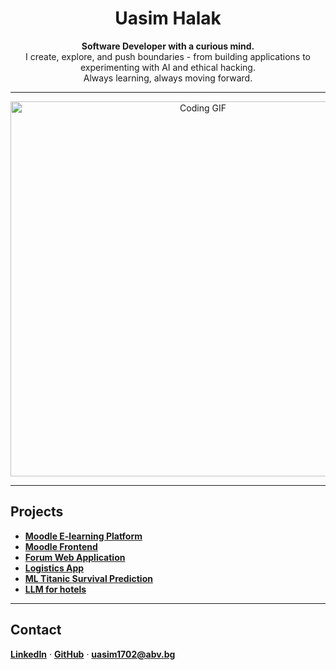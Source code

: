 <div align="center">

# Uasim Halak  

**Software Developer with a curious mind.**  
I create, explore, and push boundaries - from building applications to experimenting with AI and ethical hacking.  
Always learning, always moving forward.  

</div>

---

<div align="center">
<img src="https://media.giphy.com/media/EZr27ZbJwmjE9PGyLN/giphy.gif" width="600" alt="Coding GIF"/>
</div>

---

## Projects  

- **[Moodle E-learning Platform](https://github.com/Projects-A69/Moodle)**  
- **[Moodle Frontend](https://github.com/Projects-A69/Moodle-frontend)**  
- **[Forum Web Application](https://github.com/Projects-A69/Forum-app)**  
- **[Logistics App](https://github.com/Logistics-App-OOP/Logistics-App)**  
- **[ML Titanic Survival Prediction](https://github.com/uasim1702/ML-Titanic_Survival_-Prediction_project)**
- **[LLM for hotels](https://github.com/uasim1702/LocalLLM-hotels)**
---

## Contact  

**[LinkedIn](http://linkedin.com/in/uasim-halak-69a266286)** · **[GitHub](https://github.com/uasim1702)** · **uasim1702@abv.bg**
